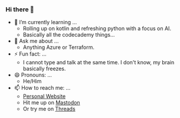### Hi there 👋

- 🌱 I’m currently learning ...
  - Rolling up on kotlin and refreshing python with a focus on AI.
  - Basically all the codecademy things...
- 💬 Ask me about ...
  - Anything Azure or Terraform.
- ⚡ Fun fact: ...
  - I cannot type and talk at the same time. I don't know, my brain basically freezes.
- 😄 Pronouns: ...
  - He/Him
- 📫 How to reach me: ...
  - [Personal Website](https://www.jonathanhardison.com)
  - Hit me up on <a rel="me" href="https://mastodon.social/@jhardison">Mastodon</a>
  - Or try me on <a rel="me" href="https://threads.net/@thatonejonathan">Threads</a>
